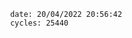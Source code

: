 

                date: 20/04/2022 20:56:42
                cycles: 25440

                         